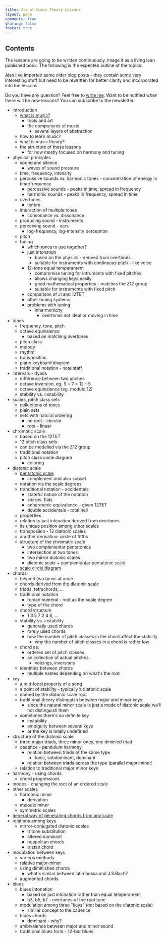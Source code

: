 ```yaml
---
title: Visual Music Theory Lessons
layout: page
comments: true
sharing: false
footer: true
---
```


## Contents

The lessons are going to be written continuously. Image it as a living lean published book. The following is the expected outline of the topics.

Also I've imported some older blog posts - they contain some very interesting stuff but need to be rewritten for better clarity and incorporated into the lessons.

Do you have any question? Feel free to [write me](/contact/). Want to be notified when there will be new lessons? You can subscribe to the newsletter.

- introduction
	- [what is music?](what-is-music.html)
		- tools and art
		- the components of music
			- several layers of abstraction
	- how to learn music?
	- what is music theory?
	- the structure of these lessons
		- for now mostly focused on harmony and tuning
- physical principles
	- sound and silence
		- waves of sound pressure
	- time, frequency, intensity
	- percussive sounds vs. harmonic tones - concentration of energy in time/frequency
		- percussive sounds - peaks in time, spread in frequency
		- harmonic sounds - peaks in frequency, spread in time
	- overtones
		- timbre
	- interaction of multiple tones
		- consonance vs. dissonance
	- producing sound - instruments
	- perceiving sound - ears
		- log-frequency, log-intensity perception
	- pitch
	- tuning
		- which tones to use together?
		- just intonation
			- based on the physics - derived from overtones
			- suitable for instruments with continuous pitch - like voice
		- 12-tone equal temperament
			- compromise tuning for intruments with fixed pitches
			- allows changing keys easily
			- good mathematical properties - matches the Z12 group
			- suitable for instruments with fixed pitch
		- comparison of JI and 12TET
		- other tuning systems
		- problems with tuning
			- inharmonicity
				- overtones not ideal or moving in time
- tones
	- frequency, tone, pitch
	- octave equivalence
		- based on matching overtones
	- pitch class
	- melody
	- rhythm
	- transposition
	- piano keyboard diagram
	- traditional notation - note staff
- intervals - dyads
	- difference between two pitches
	- octave inversion, eg. 5 ~ 7 = 12 - 5
	- octave equivalence (eg. modulo 12)
	- stability vs. instability
- scales, pitch class sets
	- collections of tones
	- plain sets
	- sets with natural ordering
		- no root - circular
		- root - linear
- chromatic scale
	- based on the 12TET
	- 12 pitch class sets
	- can be modelled via the Z12 group
	- traditional notation
	- pitch class circle diagram
		- coloring
- diatonic scale
	- [pentatonic scale](/blog/2012/pentatonics-and-major-scale/)
		- complement and also subset
	- notation via the scale degrees
	- tranditional notation - accidentals
		- stateful nature of the notation
		- sharps, flats
		- enharmonic equivalence - given 12TET
		- double accidentals - total hell
	- properties
	- relation to just intonation derived from overtones
	- its unique position among other scales
	- transposiion - 12 diatonic scales
	- another derivation: circle of fifths
	- structure of the chromatic scale
		- two complementar pentatonics
		- intersection at two tones
		- two mirror diatonic scales
		- diatonic scale + complementar pentatonic scale
	- [scale circle diagram](/blog/2013/scale-based-pitch-class-circle/)
- chords
	- beyond two tones at once
	- chords derived from the diatonic scale
	- triads, tetrachords, ...
	- traditional notation
		- roman numeral - root as the scale degree
		- type of the chord
	- chord structure
		- 1 3 5 7 2 4 6, ...
	- stability vs. instability
		- generally used chords
		- rarely used chords
		- how the number of pitch classes in the chord affect the stability
			- why the number of pitch classes in a chord is rather low
	- chord as:
		- ordered set of pitch classes
		- an collection of actual pitches
			- voicings, inversions
	- identities between chords
		- multiple names depending on what's the root
- key
	- a mid-local property of a song
	- a point of stability - typically a diatonic scale
	- named by the diatonic scale root
	- traditional theory distinguish between major and minor keys
		- since the natural minor scale is just a mode of diatonic scale we'll not distinguish them
	- sometimes there's no definite key
		- instability
		- ambiguity between several keys
		- or the key is totally undefined
- structure of the diatonic scale
	- three major triads, three minor ones, one diminied triad
	- cadence - pendulum harmony
		- relation between triads of the same type
			- tonic, subdominant, dominant
		- relation between triads across the type (parallel major-minor)
	- relation to traditional major minor keys
- harmony - using chords
	- chord progressions
- modes - changing the root of an ordered scale
- other scales
	- harmonic minor
		- derivation
	- melodic minor
	- symmetric scales
- [general way of generating chords from any scale](/blog/2012/generating-chords-the-math-behind/)
- relations among keys
	- mirror-conjugated diatonic scales
		- tritone substitution
		- altered dominant
		- neapolitan chords
		- tristan chord
- modulation between keys
	- various methods
	- relative major-minor
	- using diminished chords
		- what's similar between latin bossa and J.S.Bach?
	- augmented chords
- blues
	- blues intonation
		- based on just intonation rather than equal temperament
		- b3, b5, b7 - overtones of the root tone
	- modulation among three "keys" (not based on the diatonic scale)
		- similar concept to the cadence
	- blues chords
		- dominant - why?
	- ambivalence between major and minor sound
	- traditional blues form - 12-bar blues
